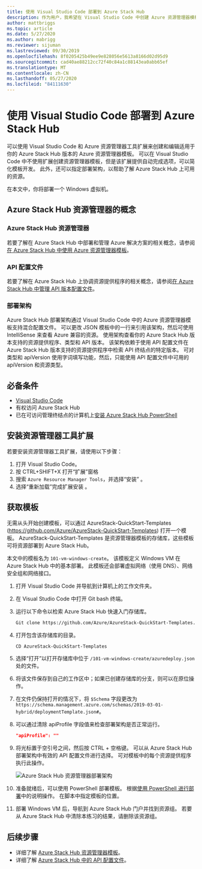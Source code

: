 ```yaml
---
title: 使用 Visual Studio Code 部署到 Azure Stack Hub
description: 作为用户，我希望在 Visual Studio Code 中创建 Azure 资源管理器模板，并使用部署架构来准备与我的 Azure Stack Hub 版本兼容的模板。
author: mattbriggs
ms.topic: article
ms.date: 5/27/2020
ms.author: mabrigg
ms.reviewer: sijuman
ms.lastreviewed: 09/30/2019
ms.openlocfilehash: 8f0205425b49ee9e828056e5613a8166d02d95d9
ms.sourcegitcommit: cad40ae88212cc72f40c84a1c88143ea0abb65ef
ms.translationtype: MT
ms.contentlocale: zh-CN
ms.lasthandoff: 05/27/2020
ms.locfileid: "84111630"
---
```

# <a name="deploy-with-visual-studio-code-to-azure-stack-hub"></a>使用 Visual Studio Code 部署到 Azure Stack Hub

可以使用 Visual Studio Code 和 Azure 资源管理器工具扩展来创建和编辑适用于你的 Azure Stack Hub 版本的 Azure 资源管理器模板。 可以在 Visual Studio Code 中不使用扩展创建资源管理器模板，但是该扩展提供自动完成选项，可以简化模板开发。 此外，还可以指定部署架构，以帮助了解 Azure Stack Hub 上可用的资源。

在本文中，你将部署一个 Windows 虚拟机。

## <a name="concepts-for-azure-stack-hub-resource-manager"></a>Azure Stack Hub 资源管理器的概念

### <a name="azure-stack-hub-resource-manager"></a>Azure Stack Hub 资源管理器

若要了解在 Azure Stack Hub 中部署和管理 Azure 解决方案的相关概念，请参阅[在 Azure Stack Hub 中使用 Azure 资源管理器模板](azure-stack-arm-templates.md)。

### <a name="api-profiles"></a>API 配置文件
若要了解在 Azure Stack Hub 上协调资源提供程序的相关概念，请参阅[在 Azure Stack Hub 中管理 API 版本配置文件](azure-stack-version-profiles.md)。

### <a name="the-deployment-schema"></a>部署架构

Azure Stack Hub 部署架构通过 Visual Studio Code 中的 Azure 资源管理器模板支持混合配置文件。 可以更改 JSON 模板中的一行来引用该架构，然后可使用 IntelliSense 来查看 Azure 兼容的资源。 使用架构查看你的 Azure Stack Hub 版本支持的资源提供程序、类型和 API 版本。 该架构依赖于使用 API 配置文件在 Azure Stack Hub 版本支持的资源提供程序中检索 API 终结点的特定版本。 可对类型和 apiVersion 使用字词填写功能，然后，只能使用 API 配置文件中可用的 apiVersion 和资源类型。

## <a name="prerequisites"></a>必备条件

- [Visual Studio Code](https://code.visualstudio.com/)
- 有权访问 Azure Stack Hub
- 已在可访问管理终结点的计算机上[安装 Azure Stack Hub PowerShell](https://docs.microsoft.com/azure-stack/operator/azure-stack-powershell-install?toc=https%3A%2F%2Fdocs.microsoft.com%2Fen-us%2Fazure-stack%2Fuser%2FTOC.json&bc=https%3A%2F%2Fdocs.microsoft.com%2Fen-us%2Fazure-stack%2Fbreadcrumb%2Ftoc.json)

## <a name="install-resource-manager-tools-extension"></a>安装资源管理器工具扩展

若要安装资源管理器工具扩展，请使用以下步骤：

1. 打开 Visual Studio Code。
2. 按 CTRL+SHIFT+X 打开“扩展”窗格
3. 搜索 `Azure Resource Manager Tools`，并选择“安装”  。
4. 选择“重新加载”完成扩展安装  。

## <a name="get-a-template"></a>获取模板

无需从头开始创建模板，可以通过 AzureStack-QuickStart-Templates (https://github.com/Azure/AzureStack-QuickStart-Templates) 打开一个模板。 AzureStack-QuickStart-Templates 是资源管理器模板的存储库，这些模板可将资源部署到 Azure Stack Hub。 

本文中的模板名为 `101-vm-windows-create`。 该模板定义 Windows VM 在 Azure Stack Hub 中的基本部署。  此模板还会部署虚拟网络（使用 DNS）、网络安全组和网络接口。

1. 打开 Visual Studio Code 并导航到计算机上的工作文件夹。
2. 在 Visual Studio Code 中打开 Git bash 终端。
3. 运行以下命令以检索 Azure Stack Hub 快速入门存储库。
    ```bash  
    Git clone https://github.com/Azure/AzureStack-QuickStart-Templates.git
    ```
4. 打开包含该存储库的目录。
    ```bash  
    CD AzureStack-QuickStart-Templates
    ```
5. 选择“打开”以打开存储库中位于 `/101-vm-windows-create/azuredeploy.json` 处的文件。
6. 将该文件保存到自己的工作区中；如果已创建存储库的分支，则可以在原位操作。
7. 在文件仍保持打开的情况下，将 `$Schema` 字段更改为 `https://schema.management.azure.com/schemas/2019-03-01-hybrid/deploymentTemplate.json#`。
8. 可以通过清除 apiProfile 字段值来检查部署架构是否正常运行。
    ```JSON  
    "apiProfile": ""
    ```
9. 将光标置于空引号之间，然后按 CTRL + 空格键。 可以从 Azure Stack Hub 部署架构中有效的 API 配置文件进行选择。 可对模板中的每个资源提供程序执行此操作。

    ![Azure Stack Hub 资源管理器部署架构](./media/azure-stack-resource-manager-deploy-template-vscode/azure-stack-resource-manager-vscode-schema.png)

10. 准备就绪后，可以使用 PowerShell 部署模板。 根据[使用 PowerShell 进行部署](azure-stack-deploy-template-powershell.md)中的说明操作。 在脚本中指定模板的位置。
11. 部署 Windows VM 后，导航到 Azure Stack Hub 门户并找到资源组。 若要从 Azure Stack Hub 中清除本练习的结果，请删除该资源组。

## <a name="next-steps"></a>后续步骤

- 详细了解 [Azure Stack Hub 资源管理器模板](azure-stack-arm-templates.md)。  
- 详细了解 [Azure Stack Hub 中的 API 配置文件](azure-stack-version-profiles.md)。